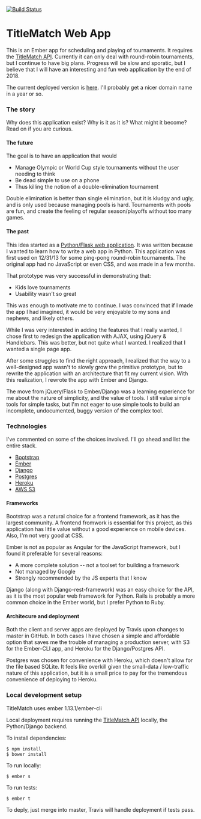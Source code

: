 [![Build Status](https://travis-ci.org/ewilson/titlematch_web.svg?branch=travis)](https://travis-ci.org/ewilson/titlematch_web)

TitleMatch Web App
==================

This is an Ember app for scheduling and playing of tournaments. It requires the
[TitleMatch API](https://github.com/ewilson/titlematch_api). Currently it can only deal with round-robin tournaments,
but I continue to have big plans. Progress will be slow and sporatic, but I believe that
I will have an interesting and fun web application by the end of 2018.

The current deployed version is [here](titlematch.s3-website-us-east-1.amazonaws.com/). I'll probably get a nicer
domain name in a year or so.

### The story

Why does this application exist? Why is it as it is? What might it become? Read on if you are curious.

#### The future

The goal is to have an application that would 

- Manage Olympic or World Cup style tournaments without the user needing to think
- Be dead simple to use on a phone
- Thus killing the notion of a double-elimination tournament

Double elimination is better than single elimination, but it is kludgy and ugly, and is only used because managing 
pools is hard. Tournaments with pools are fun, and create the feeling of regular season/playoffs without too many games.

#### The past

This idea started as a [Python/Flask web application](https://github.com/ewilson/tournament).
It was written because I wanted to learn how to write a web app in Python.
This application was first used on 12/31/13 for some
ping-pong round-robin tournaments. The original app had no JavaScript or even CSS, and was made in a few months.

That prototype was very successful in demonstrating that:

- Kids love tournaments
- Usability wasn't so great

This was enough to motivate me to continue. I was convinced that if I made the app I had imagined, 
it would be very enjoyable to my sons and nephews, and likely others.

While I was very interested in adding the features that I really wanted, I chose first to redesign the 
application with AJAX, using jQuery & Handlebars. This was better, but not quite what I wanted. I 
realized that I wanted a single page app.

After some struggles to find the right approach, I realized that the way to a well-designed app wasn't to slowly
grow the primitive prototype, but to rewrite the application with an architecture that fit my current vision. 
With this realization, I rewrote the app with Ember and Django.

The move from jQuery/Flask to Ember/Django was a learning experience for me about the nature of simplicity, and
the value of tools. I still value simple tools for simple tasks, but I'm not eager to use simple tools to build
an incomplete, undocumented, buggy version of the complex tool.

### Technologies

I've commented on some of the choices involved. I'll go ahead and list the entire stack.

- [Bootstrap](http://getbootstrap.com)
- [Ember](http://emberjs.com)
- [Django](https://www.djangoproject.com)
- [Postgres](http://www.postgresql.org)
- [Heroku](http://heroku.com)
- [AWS S3](http://aws.amazon.com/S3)

#### Frameworks

Bootstrap was a natural choice for a frontend framework, as it has the largest community. 
A frontend fromwork is essential for this project, as this application has little value
without a good experience on mobile devices. Also, I'm not very good at CSS.

Ember is not as popular as Angular for the JavaScript framework, but I found it preferable for several reasons:
- A more complete solution -- not a toolset for building a framework
- Not managed by Google
- Strongly recommended by the JS experts that I know

Django (along with Django-rest-framework) was an easy choice for the API, as it is the most popular web framework for Python.
Rails is probably a more common choice in the Ember world, but I prefer Python to Ruby.

#### Architecure and deployment

Both the client and server apps are deployed by Travis upon changes to master in GitHub. In both cases I have chosen
a simple and affordable option that saves me the trouble of managing a production server, with S3 
for the Ember-CLI app, and Heroku for the Django/Postgres API.

Postgres was chosen for convenience with Heroku, which doesn't allow for the file based SQLite. 
It feels like overkill given the small-data / low-traffic nature of this application, but it is a small price to pay 
for the tremendous convenience of deploying to Heroku.

### Local development setup

TitleMatch uses ember 1.13.1/ember-cli

Local deployment requires running the [TitleMatch API](https://github.com/ewilson/titlematch_api) locally,
the Python/Django backend.

To install dependencies:

    $ npm install
    $ bower install

To run locally:

    $ ember s

To run tests:

    $ ember t

To deply, just merge into master, Travis will handle deployment if tests pass.
